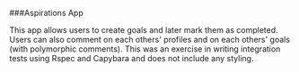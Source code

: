 ###Aspirations App

This app allows users to create goals and later mark them as completed. Users can also comment on each others' profiles and on each others' goals (with polymorphic comments). This was an exercise in writing integration tests using Rspec and Capybara and does not include any styling.